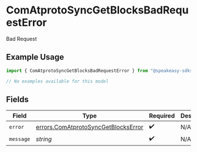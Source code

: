 # ComAtprotoSyncGetBlocksBadRequestError

Bad Request

## Example Usage

```typescript
import { ComAtprotoSyncGetBlocksBadRequestError } from "@speakeasy-sdks/bluesky/models/errors";

// No examples available for this model
```

## Fields

| Field                                                                                      | Type                                                                                       | Required                                                                                   | Description                                                                                |
| ------------------------------------------------------------------------------------------ | ------------------------------------------------------------------------------------------ | ------------------------------------------------------------------------------------------ | ------------------------------------------------------------------------------------------ |
| `error`                                                                                    | [errors.ComAtprotoSyncGetBlocksError](../../models/errors/comatprotosyncgetblockserror.md) | :heavy_check_mark:                                                                         | N/A                                                                                        |
| `message`                                                                                  | *string*                                                                                   | :heavy_check_mark:                                                                         | N/A                                                                                        |